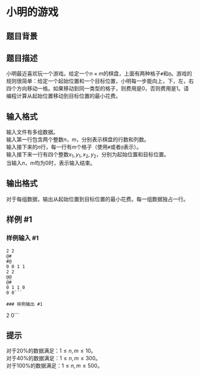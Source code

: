 # 小明的游戏

## 题目背景



## 题目描述

小明最近喜欢玩一个游戏。给定一个$n \times m$的棋盘，上面有两种格子`#`和`@`。游戏的规则很简单：给定一个起始位置和一个目标位置，小明每一步能向上，下，左，右四个方向移动一格。如果移动到同一类型的格子，则费用是$0$，否则费用是$1$。请编程计算从起始位置移动到目标位置的最小花费。

## 输入格式

输入文件有多组数据。   
输入第一行包含两个整数$n$，$m$，分别表示棋盘的行数和列数。   
输入接下来的$n$行，每一行有$m$个格子（使用`#`或者`@`表示）。   
输入接下来一行有四个整数$x_1, y_1, x_2, y_2$，分别为起始位置和目标位置。   
当输入$n$，$m$均为$0$时，表示输入结束。  


## 输出格式

对于每组数据，输出从起始位置到目标位置的最小花费。每一组数据独占一行。

## 样例 #1

### 样例输入 #1
```
2 2
@#
#@
0 0 1 1
2 2
@@
@#
0 1 1 0
0 0```

### 样例输出 #1

```
2
0```

## 提示

对于20%的数据满足：$1 \le n, m \le 10$。   
对于40%的数据满足：$1 \le n, m \le 300$。   
对于100%的数据满足：$1 \le n, m \le 500$。   
